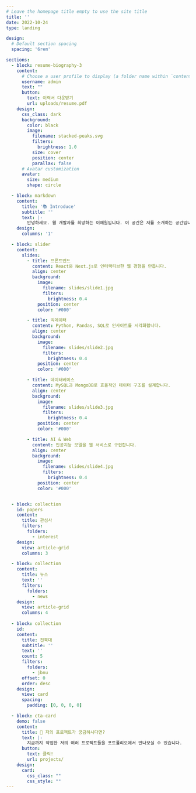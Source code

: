 ```yaml
---
# Leave the homepage title empty to use the site title
title: ''
date: 2022-10-24
type: landing

design:
  # Default section spacing
  spacing: '6rem'

sections:
  - block: resume-biography-3
    content:
      # Choose a user profile to display (a folder name within `content/authors/`)
      username: admin
      text: ""
      button:
        text: 이력서 다운받기
        url: uploads/resume.pdf
    design:
      css_class: dark
      background:
        color: black
        image:
          filename: stacked-peaks.svg
          filters:
            brightness: 1.0
          size: cover
          position: center
          parallax: false
      # Avatar customization
      avatar:
        size: medium
        shape: circle

  - block: markdown
    content:
      title: '📚 Introduce'
      subtitle: ''
      text: |-
        안녕하세요. 웹 개발자를 희망하는 이헤원입니다. 이 공간은 저를 소개하는 공간입니다. 해당 사이트에서는 저의 기본적인 개인정보 외에도 제가 했던 포로젝트와 최근 트렌드 소식까지 만나보실 수 있습니다. 편하게 둘러보세요!
    design:
      columns: '1'

  - block: slider
    content:
      slides:
        - title: 프론트엔드
          content: React와 Next.js로 인터랙티브한 웹 경험을 만듭니다.
          align: center
          background:
            image:
              filename: slides/slide1.jpg
              filters:
                brightness: 0.4
            position: center
            color: '#000'

        - title: 빅데이터
          content: Python, Pandas, SQL로 인사이트를 시각화합니다.
          align: center
          background:
            image:
              filename: slides/slide2.jpg
              filters:
                brightness: 0.4
            position: center
            color: '#000'

        - title: 데이터베이스
          content: MySQL과 MongoDB로 효율적인 데이터 구조를 설계합니다.
          align: center
          background:
            image:
              filename: slides/slide3.jpg
              filters:
                brightness: 0.4
            position: center
            color: '#000'

        - title: AI & Web
          content: 인공지능 모델을 웹 서비스로 구현합니다.
          align: center
          background:
            image:
              filename: slides/slide4.jpg
              filters:
                brightness: 0.4
            position: center
            color: '#000'


  - block: collection
    id: papers
    content:
      title: 관심사
      filters:
        folders:
          - interest
    design:
      view: article-grid 
      columns: 3

  - block: collection
    content:
      title: 뉴스
      text: ''
      filters:
        folders:
          - news     
    design:
      view: article-grid
      columns: 4
          
  - block: collection
    id: 
    content:
      title: 전북대
      subtitle: ''
      text: ''
      count: 5
      filters:
        folders: 
          - jbnu
      offset: 0
      order: desc
    design:
      view: card
      spacing:
        padding: [0, 0, 0, 0]

  - block: cta-card
    demo: false
    content:
      title: 🚀 저의 프로젝트가 궁금하시다면?
      text: |-
        지금까지 작업한 저의 여러 프로젝트들을 포트폴리오에서 만나보실 수 있습니다. 
      button:
        text: 클릭!
        url: projects/
    design:
      card:
        css_class: ""
        css_style: ""
---
```

